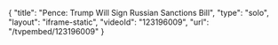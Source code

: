 {
    "title": "Pence: Trump Will Sign Russian Sanctions Bill",
    "type": "solo",
    "layout": "iframe-static",
    "videoId": "123196009",
    "url": "\/tvpembed\/123196009"
}